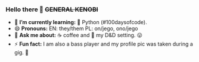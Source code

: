 ### Hello there 👋 ~~GENERAL KENOBI~~

- 🌱 **I’m currently learning:** 🐍 Python (#100daysofcode).
- 😄 **Pronouns:** EN: they/them PL: on/jego, ono/jego
- 💬 **Ask me about:** ☕ coffee and 🎲 my D&D setting. 😛 
- ⚡ **Fun fact:** I am also a bass player and my profile pic was taken during a gig. 🎸

<!--
**pzgawronski/pzgawronski** is a ✨ _special_ ✨ repository because its `README.md` (this file) appears on your GitHub profile.

Here are some ideas to get you started:

- 🔭 I’m currently working on ...
- 👯 I’m looking to collaborate on ...
- 🤔 I’m looking for help with ...
- 📫 How to reach me: ...
-->
